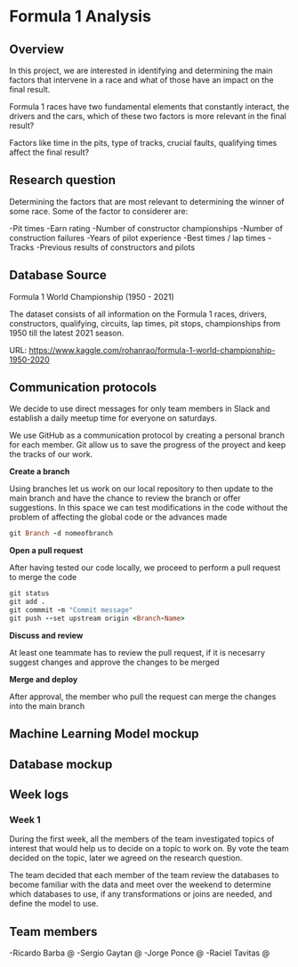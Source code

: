 # Formula 1 Analysis

## Overview 
In this project, we are interested in identifying and determining the main factors that intervene in a race and what of those have an impact on the final result.

Formula 1 races have two fundamental elements that constantly interact, the drivers and the cars, which of these two factors is more relevant in the final result?

Factors like time in the pits, type of tracks, crucial faults, qualifying times affect the final result?

## Research question

Determining the factors that are most relevant to determining the winner of some race.
Some of the factor to considerer are:

-Pit times
-Earn rating
-Number of constructor championships
-Number of construction failures
-Years of pilot experience
-Best times / lap times
-Tracks
-Previous results of constructors and pilots

## Database Source
Formula 1 World Championship (1950 - 2021)

The dataset consists of all information on the Formula 1 races, drivers, constructors, qualifying, circuits, lap times, pit stops, championships from 1950 till the latest 2021 season.

URL: https://www.kaggle.com/rohanrao/formula-1-world-championship-1950-2020

## Communication protocols 

We decide to use direct messages for only team members in Slack and establish a daily meetup time for everyone on saturdays.

We use GitHub as a communication protocol by creating a personal branch for each member. Git allow us to save the progress of the proyect and keep the tracks of our work.

**Create a branch** 

Using branches let us work on our local repository to then update to the main branch and have the chance to review the branch or offer suggestions. In this space we can test modifications in the code without the problem of affecting the global code or the advances made

```ruby
git Branch -d nomeofbranch
```

**Open a pull request** 

After having tested our code locally, we proceed to perform a pull request to merge the code

```ruby
git status
git add .
git commmit -m "Commit message"
git push --set upstream origin <Branch-Name>
```

**Discuss and review**

At least one teammate has to review the pull request, if it is necesarry suggest changes and approve the changes to be merged

**Merge and deploy**

After approval, the member who pull the request can merge the changes into the main branch

## Machine Learning Model mockup


## Database mockup


## Week logs 

### Week 1

During the first week, all the members of the team investigated topics of interest that would help us to decide on a topic to work on. By vote the team decided on the topic, later we agreed on the research question.

The team decided that each member of the team review the databases to become familiar with the data and meet over the weekend to determine which databases to use, if any transformations or joins are needed, and define the model to use.

## Team members
-Ricardo Barba @
-Sergio Gaytan @
-Jorge Ponce @
-Raciel Tavitas @